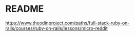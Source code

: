 # README

https://www.theodinproject.com/paths/full-stack-ruby-on-rails/courses/ruby-on-rails/lessons/micro-reddit
